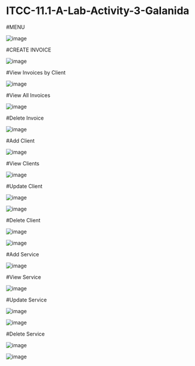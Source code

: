 # ITCC-11.1-A-Lab-Activity-3-Galanida
#MENU

![image](https://github.com/user-attachments/assets/03f581a7-a47d-4fda-aca9-5979b6d17edd)


#CREATE INVOICE

![image](https://github.com/user-attachments/assets/8d4d18a3-2737-4ebf-bba6-7385fa466edc)

#View Invoices by Client

![image](https://github.com/user-attachments/assets/3cdf2d19-20a9-4e66-9a0c-06ed96d9b853)

#View All Invoices

![image](https://github.com/user-attachments/assets/c6caff9c-f165-4879-88a7-81321a0b1772)

#Delete Invoice

![image](https://github.com/user-attachments/assets/26bba979-d441-4c69-b8bf-ad04fb40e0d5)

#Add Client

![image](https://github.com/user-attachments/assets/06455859-2dcb-4720-a0ce-bc04cba0ba72)

#View Clients

![image](https://github.com/user-attachments/assets/e1b5454d-4d8e-4b1f-b05a-f96add94b3c2)

#Update Client

![image](https://github.com/user-attachments/assets/cf1abedf-bec7-46d6-a420-a5da25c209b9)

![image](https://github.com/user-attachments/assets/af5562dd-9934-456a-983b-81f89c30ca3a)


#Delete Client

![image](https://github.com/user-attachments/assets/5cf0f4ed-d7c8-4727-8a06-b2c8b9499278)

![image](https://github.com/user-attachments/assets/23748041-6e04-4c2f-96bf-7da9f7cb0f9a)

#Add Service

![image](https://github.com/user-attachments/assets/29dde3f1-952a-4554-8b19-e7a6bf43e537)

#View Service

![image](https://github.com/user-attachments/assets/896be092-e886-4eae-b045-43c20749a781)

#Update Service

![image](https://github.com/user-attachments/assets/12c88df0-fd84-47ac-a319-e12d41787ae1)

![image](https://github.com/user-attachments/assets/46fff4f2-f97b-41fb-b017-7bd895f13be7)

#Delete Service 

![image](https://github.com/user-attachments/assets/7e013428-a3b8-4819-a482-134e72ce62a8)

![image](https://github.com/user-attachments/assets/391b038c-ccd0-4914-9666-0c0d36dc5038)


